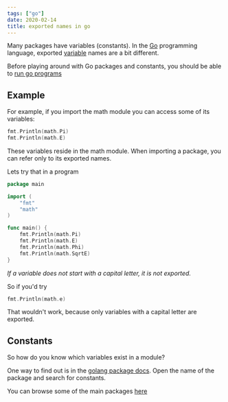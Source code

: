 ```yaml
---
tags: ["go"]
date: 2020-02-14
title: exported names in go
---
```

Many packages have variables (constants). In the <a href="https://golangr.com/">Go</a> programming language, exported <a href="https://golangr.com/variables/">variable</a> names are a bit different.

Before playing around with Go packages and constants, you should be able to <a href="https://golangr.com/hello-world/">run go programs</a>

## Example

For example, if you import the math module you can access some of its variables:

```go
fmt.Println(math.Pi)
fmt.Println(math.E)
```

These variables reside in the math module. When importing a package, you can refer only to its exported names.

Lets try that in a program

```go
package main

import (
	"fmt"
	"math"
)

func main() {
	fmt.Println(math.Pi)
	fmt.Println(math.E)
	fmt.Println(math.Phi)
	fmt.Println(math.SqrtE)
}
```

*If a variable does not start with a capital letter, it is not exported.*

So if you'd try

```go
fmt.Println(math.e)
```

That wouldn't work, because only variables with a capital letter are exported.

## Constants

So how do you know which variables exist in a module?

One way to find out is in the <a href="https://golang.org/pkg/math/">golang package docs</a>. Open the name of the package and search for constants.

You can browse some of the main packages <a href="https://golang.org/pkg/">here</a>


